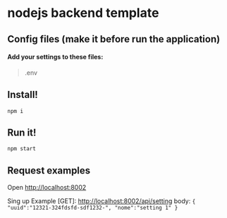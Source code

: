 # nodejs backend template

## Config files (make it before run the application)
#### Add your settings to these files:
> .env

## Install!
```
npm i
```

## Run it!

```
npm start
```

## Request examples

Open [http://localhost:8002](http://localhost:8002)

Sing up Example [GET]:
[http://localhost:8002/api/setting](http://localhost:8002/api/setting)
body:
`{
    "uuid":"12321-324fdsfd-sdf1232-",
    "nome":"setting 1"
}`